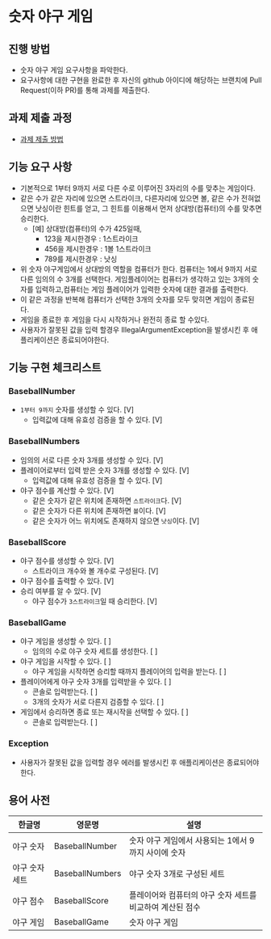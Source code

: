 # 숫자 야구 게임
## 진행 방법
* 숫자 야구 게임 요구사항을 파악한다.
* 요구사항에 대한 구현을 완료한 후 자신의 github 아이디에 해당하는 브랜치에 Pull Request(이하 PR)를 통해 과제를 제출한다.

## 과제 제출 과정
* [과제 제출 방법](https://github.com/next-step/nextstep-docs/tree/master/precourse)

## 기능 요구 사항
* 기본적으로 1부터 9까지 서로 다른 수로 이루어진 3자리의 수를 맞추는 게임이다.
* 같은 수가 같은 자리에 있으면 스트라이크, 다른자리에 있으면 볼, 같은 수가 전혀없으면 낫싱이란 힌트를 얻고,
그 힌트를 이용해서 먼저 상대방(컴퓨터)의 수를 맞추면 승리한다.
    * [예] 상대방(컴퓨터)의 수가 425일때,
        * 123을 제시한경우 : 1스트라이크
        * 456을 제시한경우 : 1볼 1스트라이크
        * 789를 제시한경우 : 낫싱
* 위 숫자 야구게임에서 상대방의 역할을 컴퓨터가 한다. 컴퓨터는 1에서 9까지 서로 다른 임의의 수 3개를 선택한다. 
게임플레이어는 컴퓨터가 생각하고 있는 3개의 숫자를 입력하고,컴퓨터는 게임 플레이어가 입력한 숫자에 대한 결과를 출력한다.
* 이 같은 과정을 반복해 컴퓨터가 선택한 3개의 숫자를 모두 맞히면 게임이 종료된다.
* 게임을 종료한 후 게임을 다시 시작하거나 완전히 종료 할 수있다.
* 사용자가 잘못된 값을 입력 할경우 IllegalArgumentException을 발생시킨 후 애플리케이션은 종료되어야한다.

## 기능 구현 체크리스트

### BaseballNumber

- `1부터 9까지` 숫자를 생성할 수 있다. [V]
    - 입력값에 대해 유효성 검증을 할 수 있다. [V]
### BaseballNumbers

- 임의의 서로 다른 숫자 3개를 생성할 수 있다. [V]
- 플레이어로부터 입력 받은 숫자 3개를 생성할 수 있다. [V]
    - 입력값에 대해 유효성 검증을 할 수 있다. [V]
- 야구 점수를 계산할 수 있다. [V] 
    - 같은 숫자가 같은 위치에 존재하면 `스트라이크`다. [V] 
    - 같은 숫자가 다른 위치에 존재하면 `볼`이다. [V]
    - 같은 숫자가 어느 위치에도 존재하지 않으면 `낫싱`이다. [V]

### BaseballScore

- 야구 점수를 생성할 수 있다. [V]
    - 스트라이크 개수와 볼 개수로 구성된다. [V]
- 야구 점수를 출력할 수 있다. [V]
- 승리 여부를 알 수 있다. [V]
    - 야구 점수가 `3스트라이크`일 때 승리한다. [V]

### BaseballGame

- 야구 게임을 생성할 수 있다. [ ]
    - 임의의 수로 야구 숫자 세트를 생성한다. [ ]
- 야구 게임을 시작할 수 있다. [ ]
    - 야구 게임을 시작하면 승리할 때까지 플레이어의 입력을 받는다. [ ]
- 플레이어에게 야구 숫자 3개를 입력받을 수 있다. [ ]
    - 콘솔로 입력받는다. [ ]
    - 3개의 숫자가 서로 다른지 검증할 수 있다. [ ]
- 게임에서 승리하면 종료 또는 재시작을 선택할 수 있다. [ ]
    - 콘솔로 입력받는다. [ ]

### Exception

- 사용자가 잘못된 값을 입력할 경우 에러를 발생시킨 후 애플리케이션은 종료되어야한다.

## 용어 사전

| 한글명 | 영문명 | 설명 |
| --- | --- | --- |
| 야구 숫자 | BaseballNumber | 숫자 야구 게임에서 사용되는 1에서 9까지 사이에 숫자 |
| 야구 숫자 세트 | BaseballNumbers | 야구 숫자 3개로 구성된 세트 |
| 야구 점수 | BaseballScore | 플레이어와 컴퓨터의 야구 숫자 세트를 비교하여 계산된 점수 |
| 야구 게임 | BaseballGame | 숫자 야구 게임 |
